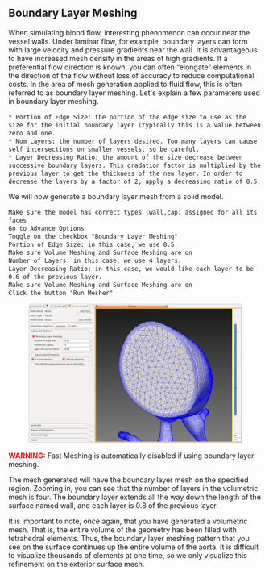 ## Boundary Layer Meshing

When simulating blood flow, interesting phenomenon can occur near the vessel walls. Under laminar flow, for example, boundary layers can form with large velocity and pressure gradients near the wall. It is advantageous to have increased mesh density in the areas of high gradients. If a preferential flow direction is known, you can often “elongate” elements in the direction of the flow without loss of accuracy to reduce computational costs. In the area of mesh generation applied to fluid flow, this is often referred to as boundary layer meshing. Let's explain a few parameters used in boundary layer meshing.

    * Portion of Edge Size: the portion of the edge size to use as the size for the initial boundary layer (typically this is a value between zero and one.
    * Num Layers: the number of layers desired. Too many layers can cause self intersections on smaller vessels, so be careful.
    * Layer Decreasing Ratio: the amount of the size decrease between successive boundary layers. This gradation factor is multiplied by the previous layer to get the thickness of the new layer. In order to decrease the layers by a factor of 2, apply a decreasing ratio of 0.5.

We will now generate a boundary layer mesh from a solid model.

    Make sure the model has correct types (wall,cap) assigned for all its faces
    Go to Advance Options
    Toggle on the checkbox "Boundary Layer Meshing"
    Portion of Edge Size: in this case, we use 0.5.
    Make sure Volume Meshing and Surface Meshing are on
    Number of Layers: in this case, we use 4 layers.
    Layer Decreasing Ratio: in this case, we would like each layer to be 0.6 of the previous layer.
    Make sure Volume Meshing and Surface Meshing are on
    Click the button "Run Mesher"

<figure>
  <img class="svImg svImgLg" src="/documentation/meshing/img/tetgen/tetgenboundarylayer.png">
  <figcaption class="svCaption" ></figcaption>
</figure>

<font color="red">**WARNING:** </font> Fast Meshing is automatically disabled if using boundary layer meshing.

The mesh generated will have the boundary layer mesh on the specified region. Zooming in, you can see that the number of layers in the volumetric mesh is four. The boundary layer extends all the way down the length of the surface named wall, and each layer is 0.8 of the previous layer.

It is important to note, once again, that you have generated a volumetric mesh. That is, the entire volume of the geometry has been filled with tetrahedral elements. Thus, the boundary layer meshing pattern that you see on the surface continues up the entire volume of the aorta. It is difficult to visualize thousands of elements at one time, so we only visualize this refinement on the exterior surface mesh.
